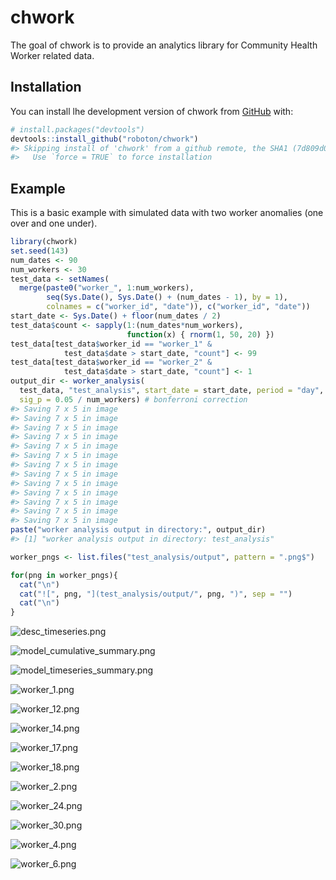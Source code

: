
<!-- README.md is generated from README.Rmd. Please edit that file -->

# chwork

<!-- badges: start -->

<!-- badges: end -->

The goal of chwork is to provide an analytics library for Community
Health Worker related data.

## Installation

You can install lhe development version of chwork from
[GitHub](https://github.com/) with:

``` r
# install.packages("devtools")
devtools::install_github("roboton/chwork")
#> Skipping install of 'chwork' from a github remote, the SHA1 (7d809d05) has not changed since last install.
#>   Use `force = TRUE` to force installation
```

## Example

This is a basic example with simulated data with two worker anomalies
(one over and one under).

``` r
library(chwork)
set.seed(143)
num_dates <- 90
num_workers <- 30
test_data <- setNames(
  merge(paste0("worker_", 1:num_workers),
        seq(Sys.Date(), Sys.Date() + (num_dates - 1), by = 1),
        colnames = c("worker_id", "date")), c("worker_id", "date"))
start_date <- Sys.Date() + floor(num_dates / 2)
test_data$count <- sapply(1:(num_dates*num_workers),
                          function(x) { rnorm(1, 50, 20) })
test_data[test_data$worker_id == "worker_1" &
            test_data$date > start_date, "count"] <- 99
test_data[test_data$worker_id == "worker_2" &
            test_data$date > start_date, "count"] <- 1
output_dir <- worker_analysis(
  test_data, "test_analysis", start_date = start_date, period = "day",
  sig_p = 0.05 / num_workers) # bonferroni correction
#> Saving 7 x 5 in image
#> Saving 7 x 5 in image
#> Saving 7 x 5 in image
#> Saving 7 x 5 in image
#> Saving 7 x 5 in image
#> Saving 7 x 5 in image
#> Saving 7 x 5 in image
#> Saving 7 x 5 in image
#> Saving 7 x 5 in image
#> Saving 7 x 5 in image
#> Saving 7 x 5 in image
#> Saving 7 x 5 in image
#> Saving 7 x 5 in image
paste("worker analysis output in directory:", output_dir)
#> [1] "worker analysis output in directory: test_analysis"
```

``` r
worker_pngs <- list.files("test_analysis/output", pattern = ".png$")

for(png in worker_pngs){
  cat("\n") 
  cat("![", png, "](test_analysis/output/", png, ")", sep = "")
  cat("\n")
}
```

![desc\_timeseries.png](test_analysis/output/desc_timeseries.png)

![model\_cumulative\_summary.png](test_analysis/output/model_cumulative_summary.png)

![model\_timeseries\_summary.png](test_analysis/output/model_timeseries_summary.png)

![worker\_1.png](test_analysis/output/worker_1.png)

![worker\_12.png](test_analysis/output/worker_12.png)

![worker\_14.png](test_analysis/output/worker_14.png)

![worker\_17.png](test_analysis/output/worker_17.png)

![worker\_18.png](test_analysis/output/worker_18.png)

![worker\_2.png](test_analysis/output/worker_2.png)

![worker\_24.png](test_analysis/output/worker_24.png)

![worker\_30.png](test_analysis/output/worker_30.png)

![worker\_4.png](test_analysis/output/worker_4.png)

![worker\_6.png](test_analysis/output/worker_6.png)
